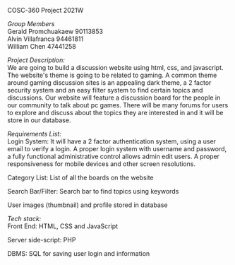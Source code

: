 COSC-360 Project 2021W

*Group Members*\
Gerald Promchuakaew 90113853\
Alvin Villafranca 94461811\
William Chen 47441258

*Project Description:*\
We are going to build a discussion website using html, css, and javascript. The website's theme is going to be related to gaming. A common theme around gaming discussion sites is an appealing dark theme, a 2 factor security system and an easy filter system to find certain topics and discussions. Our website will feature a discussion board for the people in our community to talk about pc games. There will be many forums for users to explore and discuss about the topics they are interested in and it will be store in our database.

*Requirements List:*\
Login System: It will have a 2 factor authentication system, using a user email to verify a login. A proper login system with username and password, a fully functional administrative control allows admin edit users. A proper responsiveness for mobile devices and other screen resolutions.

Category List: List of all the boards on the website

Search Bar/Filter: Search bar to find topics using keywords

User images (thumbnail) and profile stored in database

*Tech stack:*\
Front End: HTML, CSS and JavaScript

Server side-script: PHP

DBMS: SQL for saving user login and information
